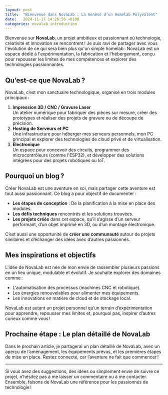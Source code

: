 ```yaml
---
layout: post
title:  "Bienvenue dans NovaLab : La Genèse d’un Homelab Polyvalent"
date:   2024-11-17 14:26:56 +0100
categories: novalab introduction
---
```


Bienvenue sur **NovaLab**, un projet ambitieux et passionnant où technologie, créativité et innovation se rencontrent ! Je suis ravi de partager avec vous l'évolution de ce qui sera bien plus qu'un simple homelab : NovaLab est un espace dédié à l'expérimentation, la fabrication et l'hébergement, conçu pour repousser les limites de mes compétences et explorer des technologies passionnantes.

## Qu’est-ce que NovaLab ?

NovaLab, c’est mon sanctuaire technologique, organisé en trois modules principaux :

1. **Impression 3D / CNC / Gravure Laser**  
   Un atelier numérique pour fabriquer des pièces sur mesure, créer des prototypes et réaliser des projets de gravure ou de découpe de précision.
2. **Hosting de Serveurs et PC**  
   Une infrastructure pour héberger mes serveurs personnels, mon PC principal et explorer des technologies de cloud privé et de virtualisation.
3. **Électronique**  
   Un espace pour concevoir des circuits, programmer des microcontrôleurs (comme l'ESP32), et développer des solutions intégrées pour des projets robotiques ou IoT.

## Pourquoi un blog ?

Créer NovaLab est une aventure en soi, mais partager cette aventure est tout aussi passionnant. Ce blog a pour objectif de documenter :

- **Les étapes de conception** : De la planification à la mise en place des modules.
- **Les défis techniques** rencontrés et les solutions trouvées.
- **Les projets créés** dans cet espace, qu’il s’agisse d’un serveur performant, d’un objet imprimé en 3D, ou d’un montage électronique.

C’est aussi une opportunité de **créer une communauté** autour de projets similaires et d’échanger des idées avec d’autres passionnés.

## Mes inspirations et objectifs

L'idée de NovaLab est née de mon envie de rassembler plusieurs passions en un lieu unique, modulable et évolutif. Je souhaite explorer des domaines comme :

- L'automatisation des processus (machines CNC et robotique).
- Les énergies renouvelables pour alimenter mes équipements.
- Les innovations en matière de cloud et de stockage local.

NovaLab est autant un projet personnel qu’un terrain d’expérimentation pour apprendre, repousser mes limites et, pourquoi pas, inspirer d’autres curieux comme vous !

## Prochaine étape : Le plan détaillé de NovaLab

Dans le prochain article, je partagerai un plan détaillé de NovaLab, avec un aperçu de l’aménagement, les équipements prévus, et les premières étapes de mise en place. Restez connecté, car l’aventure ne fait que commencer !

---

Si vous avez des suggestions, des idées ou simplement envie de suivre ce projet, n’hésitez pas à me laisser un commentaire ou à me contacter. Ensemble, faisons de NovaLab une référence pour les passionnés de technologie !


